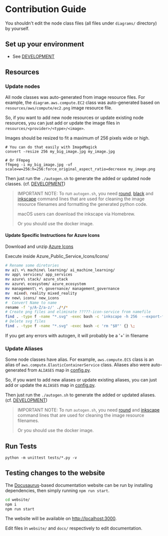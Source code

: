 # Contribution Guide

You shouldn't edit the node class files (all files under `diagrams/` directory) by
yourself.

## Set up your environment

* See [DEVELOPMENT][DEVELOPMENT.md]

## Resources

### Update nodes

All node classes was auto-generated from image resource files. For example, the
`diagram.aws.compute.EC2` class was auto-generated based on
`resources/aws/compute/ec2.png` image resource file.

So, if you want to add new node resources or update existing node resources, you
can just add or update the image files in `resources/<provider>/<type>/<image>`.

Images should be resized to fit a maximum of 256 pixels wide or high.

```shell
# You can do that easily with ImageMagick
convert -resize 256 my_big_image.jpg my_image.jpg

# Or FFmpeg
ffmpeg -i my_big_image.jpg -vf scale=w=256:h=256:force_original_aspect_ratio=decrease my_image.png
```

Then just run the `./autogen.sh` to generate the added or updated node classes. (cf. [DEVELOPMENT][DEVELOPMENT.md])

> IMPORTANT NOTE: To run `autogen.sh`, you need [round][round], [black][black] and
> [inkscape][inkscape] command lines that are used for cleaning the image
> resource filenames and formatting the generated python code.
>
> macOS users can download the inkscape via Homebrew.
>
> Or you should use the docker image.

[DEVELOPMENT.md]: ./DEVELOPMENT.md
[round]: https://github.com/mingrammer/round
[black]: https://pypi.org/project/black
[inkscape]: https://inkscape.org/ko/release

#### Update Specific Instructions for Azure Icons

Download and unzip [Azure Icons](https://learn.microsoft.com/en-us/azure/architecture/icons/)

Execute inside Azure_Public_Service_Icons/Icons/
```bash
# Rename some diretories
mv ai\ +\ machine\ learning/ ai_machine_learning/
mv app\ services/ app_services
mv azure\ stack/ azure_stack
mv azure\ ecosystem/ azure_ecosystem
mv management\ +\ governance/ management_governance
mv  mixed\ reality mixed_reality
mv new\ icons/ new_icons
#  Convert Name to name
rename -f 'y/A-Z/a-z/' ./*/*
# Create png files and eliminate ?????-icon-service from namefile
find . -type f -name "*.svg" -exec bash -c 'inkscape -h 256  --export-filename="${0%.svg}.png" "$0";mv "${0%.svg}.png" "$(echo "${0%.svg}.png" | sed -r 's/[0-9]{5}-icon-service-//')"' {} \;
# Delete svg files
find . -type f -name "*.svg" -exec bash -c 'rm "$0"' {} \;
```

If you get any errors with autogen, it will probably be a '+' in  filename 

### Update Aliases

Some node classes have alias. For example, `aws.compute.ECS` class is an alias
of `aws.compute.ElasticContainerService` class. Aliases also were auto-generated
from `ALIASES` map in [config.py](config.py).

So, if you want to add new aliases or update existing aliases, you can just add
or update the `ALIASES` map in [config.py](config.py).

Then just run the `./autogen.sh` to generate the added or updated aliases. (cf. [DEVELOPMENT][DEVELOPMENT.md])

> IMPORTANT NOTE: To run `autogen.sh`, you need [round][round] and
> [inkscape][inkscape] command lines that are used for cleaning the image
> resource filenames.
>
> Or you should use the docker image.

## Run Tests

```shell
python -m unittest tests/*.py -v
```

## Testing changes to the website

The [Docusaurus](https://docusaurus.io/)-based documentation website can be run by installing dependencies, then simply running `npm run start`.

```bash
cd website/
npm i
npm run start
```

The website will be available on [http://localhost:3000](http://localhost:3000).

Edit files in `website/` and `docs/` respectively to edit documentation.
